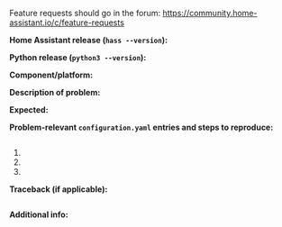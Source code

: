 Feature requests should go in the forum: https://community.home-assistant.io/c/feature-requests

**Home Assistant release (`hass --version`):**


**Python release (`python3 --version`):**


**Component/platform:**


**Description of problem:**


**Expected:**


**Problem-relevant `configuration.yaml` entries and steps to reproduce:**
```yaml

```

1. 
2. 
3. 

**Traceback (if applicable):**
```bash

```

**Additional info:**

